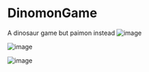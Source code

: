 # DinomonGame
A dinosaur game but paimon instead 
![image](https://github.com/ndmawpu/DinomonGame/assets/92135945/044a0349-a546-40c9-9252-8e089873eef4)

![image](https://github.com/ndmawpu/DinomonGame/assets/92135945/d0815e50-1f64-454a-9ce2-3e546413cfc8)

![image](https://github.com/ndmawpu/DinomonGame/assets/92135945/2d121959-627d-45d8-a3e7-5c6880c5ef23)
